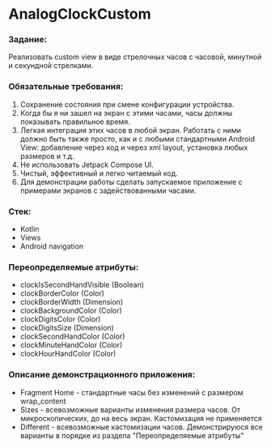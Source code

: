 # AnalogClockCustom

### Задание:
Реализовать custom view в виде стрелочных часов с часовой, минутной и секундной стрелками.

### Обязательные требования:
1. Сохранение состояния при смене конфигурации устройства.
2. Когда бы я ни зашел на экран с этими часами, часы должны показывать правильное время.
3. Легкая интеграция этих часов в любой экран. Работать с ними должно быть также просто, как и с любыми стандартными Android View: добавление через код и через xml layout, установка любых размеров и т.д.
4. Не использовать Jetpack Compose UI.
5. Чистый, эффективный и легко читаемый код.
6. Для демонстрации работы сделать запускаемое приложение с примерами экранов с задействованными часами.

### Стек:
- Kotlin
- Views
- Android navigation

### Переопределяемые атрибуты:
- clockIsSecondHandVisible (Boolean)
- clockBorderColor (Color)
- clockBorderWidth (Dimension)
- clockBackgroundColor (Color)
- clockDigitsColor (Color)
- clockDigitsSize (Dimension)
- clockSecondHandColor (Color)
- clockMinuteHandColor (Color)
- clockHourHandColor (Color)

### Описание демонстрационного приложения:
- Fragment Home - стандартные часы без изменений с размером wrap_content
- Sizes - всевозможные варианты изменения размера часов. От микроскопических, до на весь экран. Кастомизация не применяется
- Different - всевозможные кастомизации часов. Демонстрируюся все варианты в порядке из раздела "Переопределяемые атрибуты"
